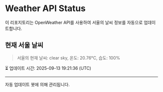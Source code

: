 
# Weather API Status

이 리포지토리는 OpenWeather API를 사용하여 서울의 날씨 정보를 자동으로 업데이트합니다.

## 현재 서울 날씨
> 서울의 현재 날씨: clear sky, 온도: 20.76°C, 습도: 100%

⏳ 업데이트 시간: 2025-09-13 19:21:36 (UTC)

---
자동 업데이트 봇에 의해 관리됩니다.
